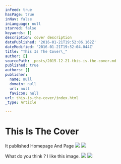 ```yaml
---
inFeed: true
hasPage: true
inNav: false
inLanguage: null
starred: false
keywords: []
description: cover description
datePublished: '2016-01-21T19:52:06.162Z'
dateModified: '2016-01-21T19:52:04.044Z'
title: "This Is The Cover\_"
author: []
sourcePath: _posts/2015-12-21-this-is-the-cover.md
published: true
authors: []
publisher:
  name: null
  domain: null
  url: null
  favicon: null
url: this-is-the-cover/index.html
_type: Article

---
```

# 

# This Is The Cover 

It published Homepage And Page
![](https://the-grid-user-content.s3-us-west-2.amazonaws.com/5465448e-d298-4f80-8140-62b7c5070290.png)
![](https://the-grid-user-content.s3-us-west-2.amazonaws.com/0e6f5d14-4ebe-4bf8-b432-e9f0dfe4c015.jpg)

What do you think ? I like this image.
![](https://the-grid-user-content.s3-us-west-2.amazonaws.com/e69ad8c4-b8e4-43a0-a8ed-6456fff80dde.png)
![](https://the-grid-user-content.s3-us-west-2.amazonaws.com/495fb307-fca3-469b-ae96-be86c7110cde.png)